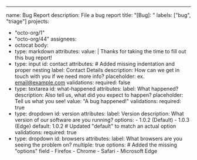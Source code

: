 ---
name: Bug Report
description: File a bug report
title: "[Bug]: "
labels: ["bug", "triage"]
projects: 
  - "octo-org/1"
  - "octo-org/44"
assignees:
  - octocat
body:
  - type: markdown
    attributes:
      value: |
        Thanks for taking the time to fill out this bug report!
  - type: input
    id: contact
    attributes:  # Added missing indentation and proper nesting
      label: Contact Details
      description: How can we get in touch with you if we need more info?
      placeholder: ex. email@example.com
      validations:
        required: false
  - type: textarea
    id: what-happened
    attributes:
      label: What happened?
      description: Also tell us, what did you expect to happen?
      placeholder: Tell us what you see!
      value: "A bug happened!"
      validations:
        required: true
  - type: dropdown
    id: version
    attributes:
      label: Version
      description: What version of our software are you running?
      options:
        - 1.0.2 (Default)
        - 1.0.3 (Edge)
      default: 1.0.2  # Updated "default" to match an actual option
      validations:
        required: true
  - type: dropdown
    id: browsers
    attributes:
      label: What browsers are you seeing the problem on?
      multiple: true
      options:  # Added the missing "options" field
        - Firefox
        - Chrome
        - Safari
        - Microsoft Edge



